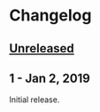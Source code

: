 # Changelog

## [Unreleased](https://github.com/JeringTech/Website/compare/1...HEAD)

## 1 - Jan 2, 2019
Initial release.